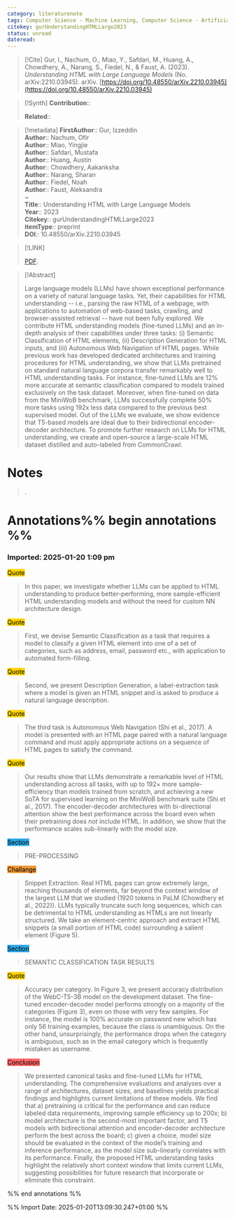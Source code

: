 ```yaml
---
category: literaturenote
tags: Computer Science - Machine Learning, Computer Science - Artificial Intelligence
citekey: gurUnderstandingHTMLLarge2023
status: unread
dateread:
---
```


> [!Cite]
> Gur, I., Nachum, O., Miao, Y., Safdari, M., Huang, A., Chowdhery, A., Narang, S., Fiedel, N., & Faust, A. (2023). _Understanding HTML with Large Language Models_ (No. arXiv:2210.03945). arXiv. [https://doi.org/10.48550/arXiv.2210.03945](https://doi.org/10.48550/arXiv.2210.03945)

>[!Synth]
>**Contribution**:: 
>
>**Related**:: 
>

>[!metadata]
> **FirstAuthor**:: Gur, Izzeddin  
> **Author**:: Nachum, Ofir  
> **Author**:: Miao, Yingjie  
> **Author**:: Safdari, Mustafa  
> **Author**:: Huang, Austin  
> **Author**:: Chowdhery, Aakanksha  
> **Author**:: Narang, Sharan  
> **Author**:: Fiedel, Noah  
> **Author**:: Faust, Aleksandra  
~    
> **Title**:: Understanding HTML with Large Language Models  
> **Year**:: 2023   
> **Citekey**:: gurUnderstandingHTMLLarge2023  
> **itemType**:: preprint  
> **DOI**:: 10.48550/arXiv.2210.03945    

> [!LINK] 
>
>  [PDF](file:///home/cbrosch/Zotero/storage/CKUKTVQ2/Gur%20et%20al.%20-%202023%20-%20Understanding%20HTML%20with%20Large%20Language%20Models.pdf).

> [!Abstract]
>
> Large language models (LLMs) have shown exceptional performance on a variety of natural language tasks. Yet, their capabilities for HTML understanding -- i.e., parsing the raw HTML of a webpage, with applications to automation of web-based tasks, crawling, and browser-assisted retrieval -- have not been fully explored. We contribute HTML understanding models (fine-tuned LLMs) and an in-depth analysis of their capabilities under three tasks: (i) Semantic Classification of HTML elements, (ii) Description Generation for HTML inputs, and (iii) Autonomous Web Navigation of HTML pages. While previous work has developed dedicated architectures and training procedures for HTML understanding, we show that LLMs pretrained on standard natural language corpora transfer remarkably well to HTML understanding tasks. For instance, fine-tuned LLMs are 12% more accurate at semantic classification compared to models trained exclusively on the task dataset. Moreover, when fine-tuned on data from the MiniWoB benchmark, LLMs successfully complete 50% more tasks using 192x less data compared to the previous best supervised model. Out of the LLMs we evaluate, we show evidence that T5-based models are ideal due to their bidirectional encoder-decoder architecture. To promote further research on LLMs for HTML understanding, we create and open-source a large-scale HTML dataset distilled and auto-labeled from CommonCrawl.
>> 
# Notes
>.


# Annotations%% begin annotations %%



### Imported: 2025-01-20 1:09 pm



<mark style="background-color: #ffd400">Quote</mark>
> In this paper, we investigate whether LLMs can be applied to HTML understanding to produce better-performing, more sample-efficient HTML understanding models and without the need for custom NN architecture design.

<mark style="background-color: #ffd400">Quote</mark>
> First, we devise Semantic Classification as a task that requires a model to classify a given HTML element into one of a set of categories, such as address, email, password etc., with application to automated form-filling.

<mark style="background-color: #ffd400">Quote</mark>
> Second, we present Description Generation, a label-extraction task where a model is given an HTML snippet and is asked to produce a natural language description.

<mark style="background-color: #ffd400">Quote</mark>
> The third task is Autonomous Web Navigation (Shi et al., 2017). A model is presented with an HTML page paired with a natural language command and must apply appropriate actions on a sequence of HTML pages to satisfy the command.

<mark style="background-color: #ffd400">Quote</mark>
> Our results show that LLMs demonstrate a remarkable level of HTML understanding across all tasks, with up to 192× more sample-efficiency than models trained from scratch, and achieving a new SoTA for supervised learning on the MiniWoB benchmark suite (Shi et al., 2017). The encoder-decoder architectures with bi-directional attention show the best performance across the board even when their pretraining does not include HTML. In addition, we show that the performance scales sub-linearly with the model size.

<mark style="background-color: #2ea8e5">Section</mark>
> PRE-PROCESSING

<mark style="background-color: #f19837">Challange</mark>
> Snippet Extraction. Real HTML pages can grow extremely large, reaching thousands of elements, far beyond the context window of the largest LLM that we studied (1920 tokens in PaLM (Chowdhery et al., 2022)). LLMs typically truncate such long sequences, which can be detrimental to HTML understanding as HTMLs are not linearly structured. We take an element-centric approach and extract HTML snippets (a small portion of HTML code) surrounding a salient element (Figure 5).

<mark style="background-color: #2ea8e5">Section</mark>
> SEMANTIC CLASSIFICATION TASK RESULTS

<mark style="background-color: #ffd400">Quote</mark>
> Accuracy per category. In Figure 3, we present accuracy distribution of the WebC-T5-3B model on the development dataset. The fine-tuned encoder-decoder model performs strongly on a majority of the categories (Figure 3), even on those with very few samples. For instance, the model is 100% accurate on password new which has only 56 training examples, because the class is unambiguous. On the other hand, unsurprisingly, the performance drops when the category is ambiguous, such as in the email category which is frequently mistaken as username.

<mark style="background-color: #ff6666">Conclusion</mark>
> We presented canonical tasks and fine-tuned LLMs for HTML understanding. The comprehensive evaluations and analyses over a range of architectures, dataset sizes, and baselines yields practical findings and highlights current limitations of these models. We find that a) pretraining is critical for the performance and can reduce labeled data requirements, improving sample efficiency up to 200x; b) model architecture is the second-most important factor, and T5 models with bidirectional attention and encoder-decoder architecture perform the best across the board; c) given a choice, model size should be evaluated in the context of the model’s training and inference performance, as the model size sub-linearly correlates with its performance. Finally, the proposed HTML understanding tasks highlight the relatively short context window that limits current LLMs, suggesting possibilities for future research that incorporate or eliminate this constraint.


%% end annotations %%

%% Import Date: 2025-01-20T13:09:30.247+01:00 %%
